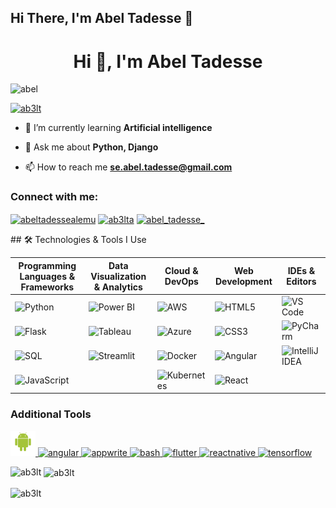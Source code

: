 ## Hi There, I'm Abel Tadesse 👋

<h1 align="center">Hi 👋, I'm Abel Tadesse</h1>

<p align="left"> <img src="https://komarev.com/ghpvc/?username=ab3lT" alt="abel" /> </p>

<p align="left"> <a href="https://github.com/ryo-ma/github-profile-trophy"><img src="https://github-profile-trophy.vercel.app/?username=ab3lt" alt="ab3lt" /></a> </p>

- 🌱 I’m currently learning **Artificial intelligence**

- 💬 Ask me about **Python, Django**

- 📫 How to reach me **se.abel.tadesse@gmail.com**

<h3 align="left">Connect with me:</h3>
<p align="left">
<a href="https://linkedin.com/in/abeltadessealemu" target="blank"><img align="center" src="https://raw.githubusercontent.com/rahuldkjain/github-profile-readme-generator/master/src/images/icons/Social/linked-in-alt.svg" alt="abeltadessealemu" height="30" width="40" /></a>
<a href="https://kaggle.com/ab3lta" target="blank"><img align="center" src="https://raw.githubusercontent.com/rahuldkjain/github-profile-readme-generator/master/src/images/icons/Social/kaggle.svg" alt="ab3lta" height="30" width="40" /></a>
<a href="https://instagram.com/abel_tadesse_" target="blank"><img align="center" src="https://raw.githubusercontent.com/rahuldkjain/github-profile-readme-generator/master/src/images/icons/Social/instagram.svg" alt="abel_tadesse_" height="30" width="40" /></a>
</p>
## 🛠️ Technologies & Tools I Use

| Programming Languages & Frameworks | Data Visualization & Analytics | Cloud & DevOps | Web Development | IDEs & Editors |
| ----------------------------------- | ------------------------------ | -------------- | --------------- | -------------- |
| ![Python](https://img.shields.io/badge/Python-3670A0?style=for-the-badge&logo=python&logoColor=ffdd54) | ![Power BI](https://img.shields.io/badge/PowerBI-F2C811?style=for-the-badge&logo=powerbi&logoColor=white) | ![AWS](https://img.shields.io/badge/AWS-FF9900?style=for-the-badge&logo=amazon-aws&logoColor=white) | ![HTML5](https://img.shields.io/badge/HTML5-E34F26?style=for-the-badge&logo=html5&logoColor=white) | ![VS Code](https://img.shields.io/badge/VS%20Code-007ACC?style=for-the-badge&logo=visual-studio-code&logoColor=white) |
| ![Flask](https://img.shields.io/badge/Flask-000000?style=for-the-badge&logo=flask&logoColor=white) | ![Tableau](https://img.shields.io/badge/Tableau-E97627?style=for-the-badge&logo=tableau&logoColor=white) | ![Azure](https://img.shields.io/badge/Microsoft%20Azure-0089D6?style=for-the-badge&logo=microsoft-azure&logoColor=white) | ![CSS3](https://img.shields.io/badge/CSS3-1572B6?style=for-the-badge&logo=css3&logoColor=white) | ![PyCharm](https://img.shields.io/badge/PyCharm-000000?style=for-the-badge&logo=pycharm&logoColor=white) |
| ![SQL](https://img.shields.io/badge/SQL-02569B?style=for-the-badge&logo=postgresql&logoColor=white) | ![Streamlit](https://img.shields.io/badge/Streamlit-FF4B4B?style=for-the-badge&logo=streamlit&logoColor=white) | ![Docker](https://img.shields.io/badge/Docker-2496ED?style=for-the-badge&logo=docker&logoColor=white) | ![Angular](https://img.shields.io/badge/Angular-DD0031?style=for-the-badge&logo=angular&logoColor=white) | ![IntelliJ IDEA](https://img.shields.io/badge/IntelliJ%20IDEA-000000?style=for-the-badge&logo=intellij-idea&logoColor=white) |
| ![JavaScript](https://img.shields.io/badge/JavaScript-F7DF1E?style=for-the-badge&logo=javascript&logoColor=black) | | ![Kubernetes](https://img.shields.io/badge/Kubernetes-326CE5?style=for-the-badge&logo=kubernetes&logoColor=white) | ![React](https://img.shields.io/badge/React-61DAFB?style=for-the-badge&logo=react&logoColor=black) | |

### Additional Tools
<p align="left"> 
<a href="https://developer.android.com" target="_blank" rel="noreferrer"> 
<img src="https://raw.githubusercontent.com/devicons/devicon/master/icons/android/android-original-wordmark.svg" alt="android" width="40" height="40"/> 
</a> 
<a href="https://angular.io" target="_blank" rel="noreferrer"> 
<img src="https://angular.io/assets/images/logos/angular/angular.svg" alt="angular" width="40" height="40"/> 
</a> 
<a href="https://appwrite.io" target="_blank" rel="noreferrer"> 
<img src="https://www.vectorlogo.zone/logos/appwriteio/appwriteio-icon.svg" alt="appwrite" width="40" height="40"/> 
</a> 
<a href="https://www.gnu.org/software/bash/" target="_blank" rel="noreferrer"> 
<img src="https://www.vectorlogo.zone/logos/gnu_bash/gnu_bash-icon.svg" alt="bash" width="40" height="40"/> 
</a> 
<a href="https://flutter.dev" target="_blank" rel="noreferrer"> 
<img src="https://www.vectorlogo.zone/logos/flutterio/flutterio-icon.svg" alt="flutter" width="40" height="40"/> 
</a>
<a href="https://reactnative.dev/" target="_blank" rel="noreferrer"> 
<img src="https://reactnative.dev/img/header_logo.svg" alt="reactnative" width="40" height="40"/> 
</a>
<a href="https://www.tensorflow.org" target="_blank" rel="noreferrer"> 
<img src="https://www.vectorlogo.zone/logos/tensorflow/tensorflow-icon.svg" alt="tensorflow" width="40" height="40"/> 
</a> 
</p>
<p><img align="left" src="https://github-readme-stats.vercel.app/api/top-langs?username=ab3lt&show_icons=true&locale=en&layout=compact" alt="ab3lt" /></p>

<p>&nbsp;<img align="center" src="https://github-readme-stats.vercel.app/api?username=ab3lt&show_icons=true&locale=en" alt="ab3lt" /></p>

<p><img align="center" src="https://github-readme-streak-stats.herokuapp.com/?user=ab3lt&" alt="ab3lt" /></p>




